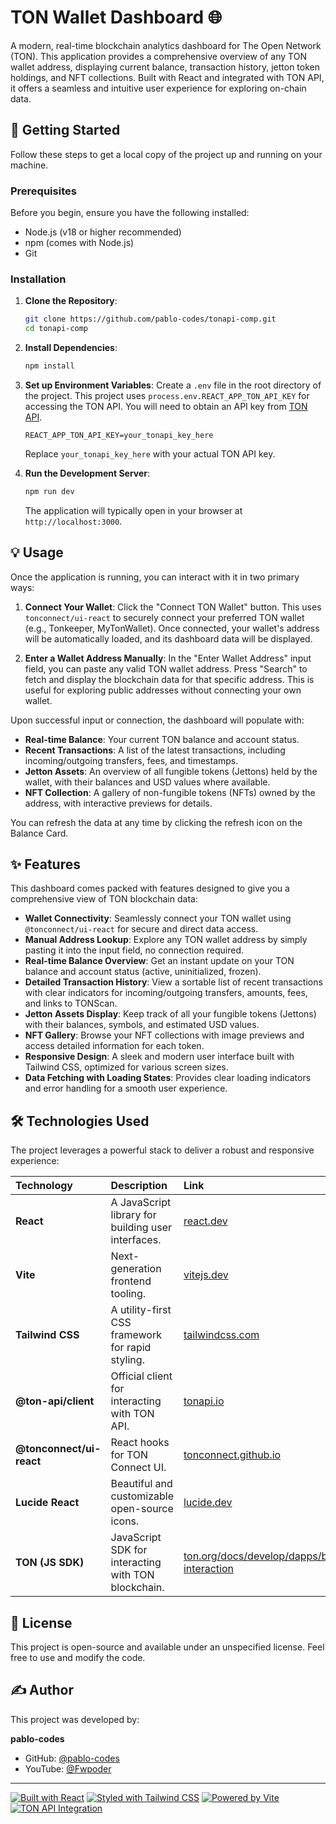 # TON Wallet Dashboard 🌐

A modern, real-time blockchain analytics dashboard for The Open Network (TON). This application provides a comprehensive overview of any TON wallet address, displaying current balance, transaction history, jetton token holdings, and NFT collections. Built with React and integrated with TON API, it offers a seamless and intuitive user experience for exploring on-chain data.

## 🚀 Getting Started

Follow these steps to get a local copy of the project up and running on your machine.

### Prerequisites

Before you begin, ensure you have the following installed:

- Node.js (v18 or higher recommended)
- npm (comes with Node.js)
- Git

### Installation

1.  **Clone the Repository**:

    ```bash
    git clone https://github.com/pablo-codes/tonapi-comp.git
    cd tonapi-comp
    ```

2.  **Install Dependencies**:

    ```bash
    npm install
    ```

3.  **Set up Environment Variables**:
    Create a `.env` file in the root directory of the project. This project uses `process.env.REACT_APP_TON_API_KEY` for accessing the TON API.
    You will need to obtain an API key from [TON API](https://tonapi.io/).

    ```
    REACT_APP_TON_API_KEY=your_tonapi_key_here
    ```

    Replace `your_tonapi_key_here` with your actual TON API key.

4.  **Run the Development Server**:
    ```bash
    npm run dev
    ```
    The application will typically open in your browser at `http://localhost:3000`.

## 💡 Usage

Once the application is running, you can interact with it in two primary ways:

1.  **Connect Your Wallet**:
    Click the "Connect TON Wallet" button. This uses `tonconnect/ui-react` to securely connect your preferred TON wallet (e.g., Tonkeeper, MyTonWallet). Once connected, your wallet's address will be automatically loaded, and its dashboard data will be displayed.

2.  **Enter a Wallet Address Manually**:
    In the "Enter Wallet Address" input field, you can paste any valid TON wallet address. Press "Search" to fetch and display the blockchain data for that specific address. This is useful for exploring public addresses without connecting your own wallet.

Upon successful input or connection, the dashboard will populate with:

- **Real-time Balance**: Your current TON balance and account status.
- **Recent Transactions**: A list of the latest transactions, including incoming/outgoing transfers, fees, and timestamps.
- **Jetton Assets**: An overview of all fungible tokens (Jettons) held by the wallet, with their balances and USD values where available.
- **NFT Collection**: A gallery of non-fungible tokens (NFTs) owned by the address, with interactive previews for details.

You can refresh the data at any time by clicking the refresh icon on the Balance Card.

## ✨ Features

This dashboard comes packed with features designed to give you a comprehensive view of TON blockchain data:

- **Wallet Connectivity**: Seamlessly connect your TON wallet using `@tonconnect/ui-react` for secure and direct data access.
- **Manual Address Lookup**: Explore any TON wallet address by simply pasting it into the input field, no connection required.
- **Real-time Balance Overview**: Get an instant update on your TON balance and account status (active, uninitialized, frozen).
- **Detailed Transaction History**: View a sortable list of recent transactions with clear indicators for incoming/outgoing transfers, amounts, fees, and links to TONScan.
- **Jetton Assets Display**: Keep track of all your fungible tokens (Jettons) with their balances, symbols, and estimated USD values.
- **NFT Gallery**: Browse your NFT collections with image previews and access detailed information for each token.
- **Responsive Design**: A sleek and modern user interface built with Tailwind CSS, optimized for various screen sizes.
- **Data Fetching with Loading States**: Provides clear loading indicators and error handling for a smooth user experience.

## 🛠️ Technologies Used

The project leverages a powerful stack to deliver a robust and responsive experience:

| Technology               | Description                                         | Link                                                                                                           |
| :----------------------- | :-------------------------------------------------- | :------------------------------------------------------------------------------------------------------------- |
| **React**                | A JavaScript library for building user interfaces.  | [react.dev](https://react.dev/)                                                                                |
| **Vite**                 | Next-generation frontend tooling.                   | [vitejs.dev](https://vitejs.dev/)                                                                              |
| **Tailwind CSS**         | A utility-first CSS framework for rapid styling.    | [tailwindcss.com](https://tailwindcss.com/)                                                                    |
| **@ton-api/client**      | Official client for interacting with TON API.       | [tonapi.io](https://tonapi.io/)                                                                                |
| **@tonconnect/ui-react** | React hooks for TON Connect UI.                     | [tonconnect.github.io](https://tonconnect.github.io/)                                                          |
| **Lucide React**         | Beautiful and customizable open-source icons.       | [lucide.dev](https://lucide.dev/)                                                                              |
| **TON (JS SDK)**         | JavaScript SDK for interacting with TON blockchain. | [ton.org/docs/develop/dapps/blockchain-interaction](https://ton.org/docs/develop/dapps/blockchain-interaction) |

## 📜 License

This project is open-source and available under an unspecified license. Feel free to use and modify the code.

## ✍️ Author

This project was developed by:

**pablo-codes**

- GitHub: [@pablo-codes](https://github.com/pablo-codes)
- YouTube: [@Fwpoder](https://www.youtube.com/@Fwpoder)

---

[![Built with React](https://img.shields.io/badge/Built%20with-React-61DAFB?logo=react&logoColor=white&style=for-the-badge)](https://react.dev/)
[![Styled with Tailwind CSS](https://img.shields.io/badge/Styled%20with-TailwindCSS-06B6D4?logo=tailwindcss&logoColor=white&style=for-the-badge)](https://tailwindcss.com/)
[![Powered by Vite](https://img.shields.io/badge/Powered%20by-Vite-646CFF?logo=vite&logoColor=white&style=for-the-badge)](https://vitejs.dev/)
[![TON API Integration](https://img.shields.io/badge/Integration-TON%20API-0098EA?logo=ton&logoColor=white&style=for-the-badge)](https://tonapi.io/)
